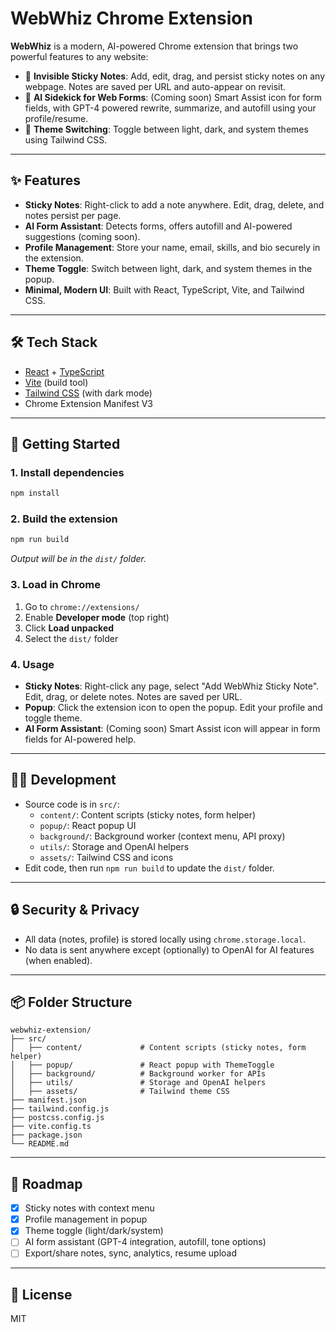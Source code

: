 # WebWhiz Chrome Extension

**WebWhiz** is a modern, AI-powered Chrome extension that brings two powerful features to any website:

- 📝 **Invisible Sticky Notes**: Add, edit, drag, and persist sticky notes on any webpage. Notes are saved per URL and auto-appear on revisit.
- 🤖 **AI Sidekick for Web Forms**: (Coming soon) Smart Assist icon for form fields, with GPT-4 powered rewrite, summarize, and autofill using your profile/resume.
- 🎨 **Theme Switching**: Toggle between light, dark, and system themes using Tailwind CSS.

---

## ✨ Features
- **Sticky Notes**: Right-click to add a note anywhere. Edit, drag, delete, and notes persist per page.
- **AI Form Assistant**: Detects forms, offers autofill and AI-powered suggestions (coming soon).
- **Profile Management**: Store your name, email, skills, and bio securely in the extension.
- **Theme Toggle**: Switch between light, dark, and system themes in the popup.
- **Minimal, Modern UI**: Built with React, TypeScript, Vite, and Tailwind CSS.

---

## 🛠️ Tech Stack
- [React](https://react.dev/) + [TypeScript](https://www.typescriptlang.org/)
- [Vite](https://vitejs.dev/) (build tool)
- [Tailwind CSS](https://tailwindcss.com/) (with dark mode)
- Chrome Extension Manifest V3

---

## 🚀 Getting Started

### 1. **Install dependencies**
```bash
npm install
```

### 2. **Build the extension**
```bash
npm run build
```
_Output will be in the `dist/` folder._

### 3. **Load in Chrome**
1. Go to `chrome://extensions/`
2. Enable **Developer mode** (top right)
3. Click **Load unpacked**
4. Select the `dist/` folder

### 4. **Usage**
- **Sticky Notes**: Right-click any page, select "Add WebWhiz Sticky Note". Edit, drag, or delete notes. Notes are saved per URL.
- **Popup**: Click the extension icon to open the popup. Edit your profile and toggle theme.
- **AI Form Assistant**: (Coming soon) Smart Assist icon will appear in form fields for AI-powered help.

---

## 🧑‍💻 Development
- Source code is in `src/`:
  - `content/`: Content scripts (sticky notes, form helper)
  - `popup/`: React popup UI
  - `background/`: Background worker (context menu, API proxy)
  - `utils/`: Storage and OpenAI helpers
  - `assets/`: Tailwind CSS and icons
- Edit code, then run `npm run build` to update the `dist/` folder.

---

## 🔒 Security & Privacy
- All data (notes, profile) is stored locally using `chrome.storage.local`.
- No data is sent anywhere except (optionally) to OpenAI for AI features (when enabled).

---

## 📦 Folder Structure
```
webwhiz-extension/
├── src/
│   ├── content/             # Content scripts (sticky notes, form helper)
│   ├── popup/               # React popup with ThemeToggle
│   ├── background/          # Background worker for APIs
│   ├── utils/               # Storage and OpenAI helpers
│   ├── assets/              # Tailwind theme CSS
├── manifest.json
├── tailwind.config.js
├── postcss.config.js
├── vite.config.ts
├── package.json
└── README.md
```

---

## 🧩 Roadmap
- [x] Sticky notes with context menu
- [x] Profile management in popup
- [x] Theme toggle (light/dark/system)
- [ ] AI form assistant (GPT-4 integration, autofill, tone options)
- [ ] Export/share notes, sync, analytics, resume upload

---

## 📝 License
MIT 